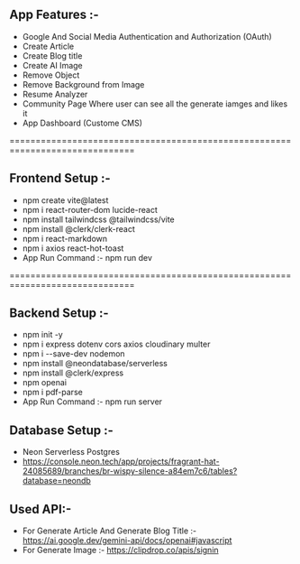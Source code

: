 ## App Features :-
- Google And Social Media Authentication and Authorization (OAuth)
- Create Article
- Create Blog title
- Create AI Image 
- Remove Object
- Remove Background from Image
- Resume Analyzer
- Community Page Where user can see all the generate iamges and likes it
- App Dashboard (Custome CMS)

==============================================================================
## Frontend Setup :-
- npm create vite@latest
- npm i react-router-dom lucide-react
- npm install tailwindcss @tailwindcss/vite
- npm install @clerk/clerk-react
- npm i react-markdown
- npm i axios react-hot-toast
- App Run Command :- npm run dev


==============================================================================
## Backend Setup :-
- npm init -y
- npm i express dotenv cors axios cloudinary multer
- npm i --save-dev nodemon
- npm install @neondatabase/serverless
- npm install @clerk/express
- npm openai
- npm i pdf-parse
- App Run Command :- npm run server

## Database Setup :-
- Neon Serverless Postgres
- https://console.neon.tech/app/projects/fragrant-hat-24085689/branches/br-wispy-silence-a84em7c6/tables?database=neondb

## Used API:-
- For Generate Article And Generate Blog Title  :- https://ai.google.dev/gemini-api/docs/openai#javascript
- For Generate Image :- https://clipdrop.co/apis/signin